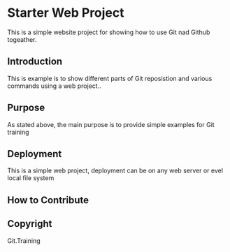# Starter Web Project

This is a simple website project for showing how to use Git nad Github togeather.
## Introduction

This is example is to show different parts of Git reposistion and various commands using a web project..

## Purpose

As stated above, the main purpose is to provide simple examples for Git training

## Deployment

This is a simple web project, deployment can be on any web server or evel local file system

## How to Contribute

## Copyright
Git.Training
